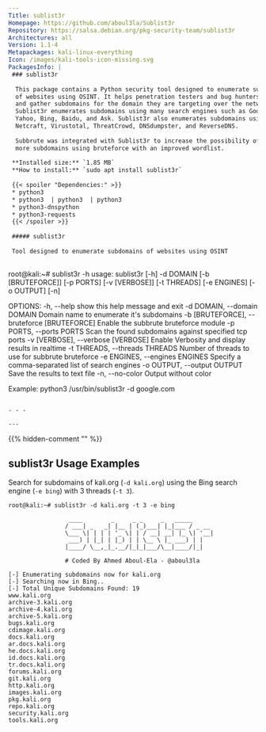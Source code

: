 ```yaml
---
Title: sublist3r
Homepage: https://github.com/aboul3la/Sublist3r
Repository: https://salsa.debian.org/pkg-security-team/sublist3r
Architectures: all
Version: 1.1-4
Metapackages: kali-linux-everything 
Icon: /images/kali-tools-icon-missing.svg
PackagesInfo: |
 ### sublist3r
 
  This package contains a Python security tool designed to enumerate subdomains
  of websites using OSINT. It helps penetration testers and bug hunters collect
  and gather subdomains for the domain they are targeting over the network.
  Sublist3r enumerates subdomains using many search engines such as Google,
  Yahoo, Bing, Baidu, and Ask. Sublist3r also enumerates subdomains using
  Netcraft, Virustotal, ThreatCrowd, DNSdumpster, and ReverseDNS.
   
  Subbrute was integrated with Sublist3r to increase the possibility of finding
  more subdomains using bruteforce with an improved wordlist.
 
 **Installed size:** `1.85 MB`  
 **How to install:** `sudo apt install sublist3r`  
 
 {{< spoiler "Dependencies:" >}}
 * python3
 * python3  | python3  | python3 
 * python3-dnspython
 * python3-requests
 {{< /spoiler >}}
 
 ##### sublist3r
 
 Tool designed to enumerate subdomains of websites using OSINT
 
 ```
 root@kali:~# sublist3r -h
 usage: sublist3r [-h] -d DOMAIN [-b [BRUTEFORCE]] [-p PORTS] [-v [VERBOSE]]
                  [-t THREADS] [-e ENGINES] [-o OUTPUT] [-n]
 
 OPTIONS:
   -h, --help            show this help message and exit
   -d DOMAIN, --domain DOMAIN
                         Domain name to enumerate it's subdomains
   -b [BRUTEFORCE], --bruteforce [BRUTEFORCE]
                         Enable the subbrute bruteforce module
   -p PORTS, --ports PORTS
                         Scan the found subdomains against specified tcp ports
   -v [VERBOSE], --verbose [VERBOSE]
                         Enable Verbosity and display results in realtime
   -t THREADS, --threads THREADS
                         Number of threads to use for subbrute bruteforce
   -e ENGINES, --engines ENGINES
                         Specify a comma-separated list of search engines
   -o OUTPUT, --output OUTPUT
                         Save the results to text file
   -n, --no-color        Output without color
 
 Example: python3 /usr/bin/sublist3r -d google.com
 ```
 
 - - -
 
---
```

{{% hidden-comment "<!--Do not edit anything above this line-->" %}}

## sublist3r Usage Examples

Search for subdomains of kali.org (`-d kali.org`) using the Bing search engine (`-e bing`) with 3 threads (`-t 3`).

```
root@kali:~# sublist3r -d kali.org -t 3 -e bing

                 ____        _     _ _     _   _____
                / ___| _   _| |__ | (_)___| |_|___ / _ __
                \___ \| | | | '_ \| | / __| __| |_ \| '__|
                 ___) | |_| | |_) | | \__ \ |_ ___) | |
                |____/ \__,_|_.__/|_|_|___/\__|____/|_|

                # Coded By Ahmed Aboul-Ela - @aboul3la

[-] Enumerating subdomains now for kali.org
[-] Searching now in Bing..
[-] Total Unique Subdomains Found: 19
www.kali.org
archive-3.kali.org
archive-4.kali.org
archive-5.kali.org
bugs.kali.org
cdimage.kali.org
docs.kali.org
ar.docs.kali.org
he.docs.kali.org
id.docs.kali.org
tr.docs.kali.org
forums.kali.org
git.kali.org
http.kali.org
images.kali.org
pkg.kali.org
repo.kali.org
security.kali.org
tools.kali.org
```
